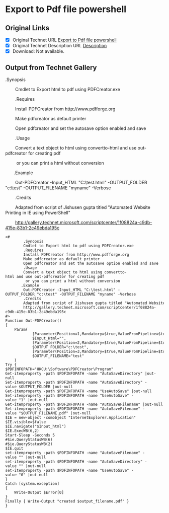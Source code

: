 # Export to Pdf file powershell

## Original Links

- [x] Original Technet URL [Export to Pdf file powershell](https://gallery.technet.microsoft.com/Export-to-Pdf-file-d360e5cb)
- [x] Original Technet Description URL [Description](https://gallery.technet.microsoft.com/Export-to-Pdf-file-d360e5cb/description)
- [x] Download: Not available.

## Output from Technet Gallery

.Synopsis

         Cmdlet to Export html to pdf using PDFCreator.exe

         .Requires

         Install PDFCreator from http://www.pdfforge.org

         Make pdfcreator as default printer

         Open pdfcreator and set the autosave option enabled and save

         .Usage

         Convert a text object to html using convertto-html and use out-pdfcreator for creating pdf

          or you can print a html without conversion

        .Example

         Out-PDFCreator -Input\_HTML "C:\test.html" -OUTPUT\_FOLDER "c:\test" -OUTPUT\_FILENAME "myname" -Verbose

         .Credits

         Adapted from script of Jishusen gupta titled "Automated Website Printing in IE using PowerShell"

         http://gallery.technet.microsoft.com/scriptcenter/1f08824a-c9db-415e-83b1-2c49ebda195c

```
<#
        .Synopsis
        Cmdlet to Export html to pdf using PDFCreator.exe
        .Requires
        Install PDFCreator from http://www.pdfforge.org
        Make pdfcreator as default printer
        Open pdfcreator and set the autosave option enabled and save
        .Usage
        Convert a text object to html using convertto-html and use out-pdfcreator for creating pdf
         or you can print a html without conversion
       .Example
        Out-PDFCreator -Input_HTML "C:\test.html" -OUTPUT_FOLDER "c:\test" -OUTPUT_FILENAME "myname" -Verbose
        .Credits
        Adapted from script of Jishusen gupta titled "Automated Website Printing in IE using PowerShell"
        http://gallery.technet.microsoft.com/scriptcenter/1f08824a-c9db-415e-83b1-2c49ebda195c
#>
Function Out-PDFCreator()
{
    Param(
            [Parameter(Position=1,Mandatory=$true,ValueFromPipeline=$true,ValueFromPipelineByPropertyName=$true)]
            $Input_Html="",
            [Parameter(Position=2,Mandatory=$true,ValueFromPipeline=$true,ValueFromPipelineByPropertyName=$true)]
            $OUTPUT_FOLDER="c:\test",
            [Parameter(Position=3,Mandatory=$true,ValueFromPipeline=$true,ValueFromPipelineByPropertyName=$true)]
            $OUTPUT_FILENAME="test"
    )
Try {
$PDFINFOPATH="HKCU:\Software\PDFCreator\Program"
Get-itemproperty -path $PDFINFOPATH -name "AutoSaveDirectory" |out-null
Set-itemproperty -path $PDFINFOPATH -name "AutoSaveDirectory" -value $OUTPUT_FOLDER |out-null
Get-itemproperty -path $PDFINFOPATH -name "UseAutoSave" |out-null
Set-itemproperty -path $PDFINFOPATH -name "UseAutoSave" -value "1" |out-null
Get-itemproperty -path $PDFINFOPATH -name "AutoSaveFilename" |out-null
Set-itemproperty -path $PDFINFOPATH -name "AutoSaveFilename" -value "$OUTPUT_FILENAME.pdf" |out-null
$IE = new-object -comobject "InternetExplorer.Application"
$IE.visible=$false
$IE.navigate("$Input_html")
$IE.ExecWB(6,2)
Start-Sleep -Seconds 5
#$ie.QueryStatusWB(6)
#$ie.QueryStatusWB(2)
$IE.quit
set-itemproperty -path $PDFINFOPATH -name "AutoSaveFilename" -value "" |out-null
set-itemproperty -path $PDFINFOPATH -name "AutoSaveDirectory" -value "" |out-null
set-itemproperty -path $PDFINFOPATH -name "UseAutoSave" -value "0" |out-null
}
Catch [system.exception]
{
    Write-Output $Error[0]
}
Finally { Write-Output "created $output_filename.pdf" }
}
```

